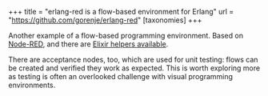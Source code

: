 +++
title = "erlang-red is a flow-based environment for Erlang"
url = "https://github.com/gorenje/erlang-red"
[taxonomies]
+++

Another example of a flow-based programming environment. Based on
[Node-RED](https://nodered.org/), and there are
[Elixir helpers available](https://github.com/gorenje/erlang-red-elixir-helpers).

There are acceptance nodes, too, which are used for unit testing:
flows can be created and verified they work as expected. This is worth exploring more as testing is often
an overlooked challenge with visual programming environments.

